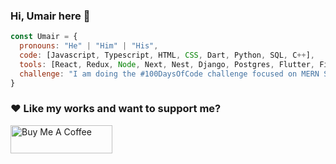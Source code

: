 ### Hi, Umair here 👋 

```javascript
const Umair = {
  pronouns: "He" | "Him" | "His",
  code: [Javascript, Typescript, HTML, CSS, Dart, Python, SQL, C++],
  tools: [React, Redux, Node, Next, Nest, Django, Postgres, Flutter, Firebase],
  challenge: "I am doing the #100DaysOfCode challenge focused on MERN Stack and Django"
}
```

### ♥ Like my works and want to support me?
<a href="https://www.buymeacoffee.com/umairnawaz" target="_blank"><img src="https://cdn.buymeacoffee.com/buttons/v2/default-blue.png" alt="Buy Me A Coffee" style="height: 45px !important;width: 162.75px !important;" ></a>
